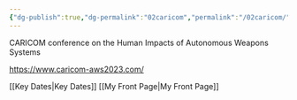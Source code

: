 ```yaml
---
{"dg-publish":true,"dg-permalink":"02caricom","permalink":"/02caricom/","tags":["event","conference","gardenEntry","gardenEntry","gardenEntry","gardenEntry","gardenEntry"]}
---
```


CARICOM conference on the Human Impacts of Autonomous Weapons Systems

https://www.caricom-aws2023.com/


[[Key Dates\|Key Dates]]
[[My Front Page\|My Front Page]]


